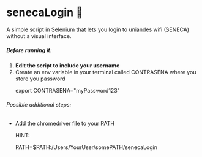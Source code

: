 # senecaLogin 🔐
A simple script in Selenium that lets you login to uniandes wifi (SENECA) without a visual interface.

<h5>Before running it:</h5>
  <ol>
  <li><strong>Edit the script to include your username</strong></li>
  <li>Create an env variable in your terminal called CONTRASENA where you store you password </li>
  <p>export CONTRASENA="myPassword123"</p>
  </ol>  
  
 
 <h6>Possible additional steps:</h6>
 <ul>
 <li>Add the chromedriver file to your PATH</li>
 <p>HINT:</p>
 <p>PATH=$PATH:/Users/YourUser/somePATH/senecaLogin</p>
 
 </ul>
  
